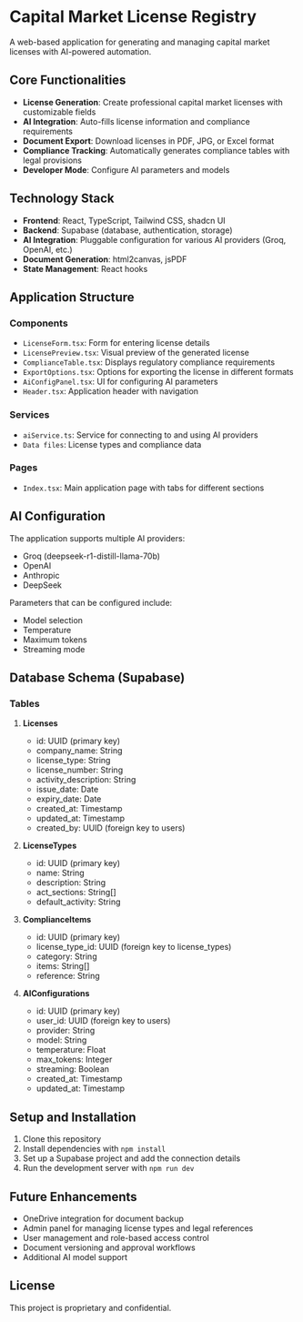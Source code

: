 
# Capital Market License Registry

A web-based application for generating and managing capital market licenses with AI-powered automation.

## Core Functionalities

- **License Generation**: Create professional capital market licenses with customizable fields
- **AI Integration**: Auto-fills license information and compliance requirements
- **Document Export**: Download licenses in PDF, JPG, or Excel format
- **Compliance Tracking**: Automatically generates compliance tables with legal provisions
- **Developer Mode**: Configure AI parameters and models

## Technology Stack

- **Frontend**: React, TypeScript, Tailwind CSS, shadcn UI
- **Backend**: Supabase (database, authentication, storage)
- **AI Integration**: Pluggable configuration for various AI providers (Groq, OpenAI, etc.)
- **Document Generation**: html2canvas, jsPDF
- **State Management**: React hooks

## Application Structure

### Components

- `LicenseForm.tsx`: Form for entering license details
- `LicensePreview.tsx`: Visual preview of the generated license
- `ComplianceTable.tsx`: Displays regulatory compliance requirements
- `ExportOptions.tsx`: Options for exporting the license in different formats
- `AiConfigPanel.tsx`: UI for configuring AI parameters
- `Header.tsx`: Application header with navigation

### Services

- `aiService.ts`: Service for connecting to and using AI providers
- `Data files`: License types and compliance data

### Pages

- `Index.tsx`: Main application page with tabs for different sections

## AI Configuration

The application supports multiple AI providers:

- Groq (deepseek-r1-distill-llama-70b)
- OpenAI
- Anthropic
- DeepSeek

Parameters that can be configured include:
- Model selection
- Temperature
- Maximum tokens
- Streaming mode

## Database Schema (Supabase)

### Tables

1. **Licenses**
   - id: UUID (primary key)
   - company_name: String
   - license_type: String
   - license_number: String
   - activity_description: String
   - issue_date: Date
   - expiry_date: Date
   - created_at: Timestamp
   - updated_at: Timestamp
   - created_by: UUID (foreign key to users)

2. **LicenseTypes**
   - id: UUID (primary key)
   - name: String
   - description: String
   - act_sections: String[]
   - default_activity: String

3. **ComplianceItems**
   - id: UUID (primary key)
   - license_type_id: UUID (foreign key to license_types)
   - category: String
   - items: String[]
   - reference: String

4. **AIConfigurations**
   - id: UUID (primary key)
   - user_id: UUID (foreign key to users)
   - provider: String
   - model: String
   - temperature: Float
   - max_tokens: Integer
   - streaming: Boolean
   - created_at: Timestamp
   - updated_at: Timestamp

## Setup and Installation

1. Clone this repository
2. Install dependencies with `npm install`
3. Set up a Supabase project and add the connection details
4. Run the development server with `npm run dev`

## Future Enhancements

- OneDrive integration for document backup
- Admin panel for managing license types and legal references
- User management and role-based access control
- Document versioning and approval workflows
- Additional AI model support

## License

This project is proprietary and confidential.

